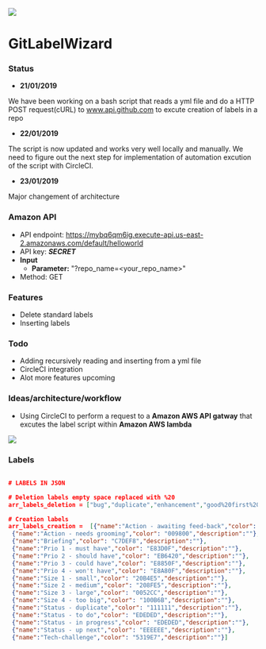 ![](https://i.gyazo.com/0839e2c4186caee4f3ba67227bf2f5ea.png)

# GitLabelWizard

### Status
- **21/01/2019**

We have been working on a bash script that reads a yml file and do a HTTP POST request(cURL) to www.api.github.com to excute creation of labels in a repo

- **22/01/2019**

The script is now updated and works very well locally and manually. We need to figure out the next step for implementation of automation excution of the script with CircleCI.  

- **23/01/2019**

Major changement of architecture
### Amazon API

- API endpoint: https://mybq6qm6ig.execute-api.us-east-2.amazonaws.com/default/helloworld
- API key: ***SECRET***
- **Input**
  - **Parameter:** "?repo_name=<your_repo_name>"
- Method: GET

### Features
* Delete standard labels
* Inserting labels

### Todo
* Adding recursively reading and inserting from a yml file
* CircleCI integration
* Alot more features upcoming

### Ideas/architecture/workflow
- Using CircleCI to perform a request to a **Amazon AWS API gatway** that excutes the label script within **Amazon AWS lambda**

![](https://i.gyazo.com/668723561263c5f100b028a003f9a2d7.png)


### Labels

```json

# LABELS IN JSON 

# Deletion labels empty space replaced with %20
arr_labels_deletion = ["bug","duplicate","enhancement","good%20first%20issue","help%20wanted","invalid","question","wontfix"]

# Creation labels
arr_labels_creation =  [{"name":"Action - awaiting feed-back","color": "6EB82C","description":""},
 {"name":"Action - needs grooming","color": "009800","description":""},
 {"name":"Briefing","color": "C7DEF8","description":""},
 {"name":"Prio 1 - must have","color": "E83D0F","description":""},
 {"name":"Prio 2 - should have","color": "EB6420","description":""},
 {"name":"Prio 3 - could have","color": "E8850F","description":""},
 {"name":"Prio 4 - won't have","color": "E8A80F","description":""},
 {"name":"Size 1 - small","color": "20B4E5","description":""},
 {"name":"Size 2 - medium","color": "208FE5","description":""},
 {"name":"Size 3 - large","color": "0052CC","description":""},
 {"name":"Size 4 - too big","color": "100B6B","description":""},
 {"name":"Status - duplicate","color": "111111","description":""},
 {"name":"Status - to do","color": "EDEDED","description":""},
 {"name":"Status - in progress","color": "EDEDED","description":""},
 {"name":"Status - up next","color": "EEEEEE","description":""},
 {"name":"Tech-challenge","color": "5319E7","description":""}]

```
